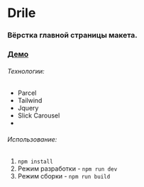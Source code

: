 # Drile
### Вёрстка главной страницы макета.

### [Демо](https://sergeybiryukov34.github.io/drile/)

###### Технологии:
* Parcel
* Tailwind
* Jquery
* Slick Carousel
* 
###### Использование:
1. `npm install`
2. Режим разработки - `npm run dev`
3. Режим сборки - `npm run build`
